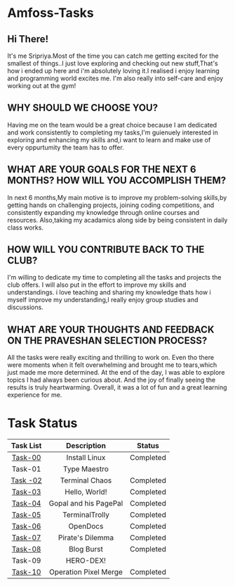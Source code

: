 # Amfoss-Tasks

## Hi There!
It's me Sripriya.Most of the time you can catch me getting excited for the smallest of things..I just love exploring and checking out new stuff,That's how i ended up here and i'm absolutely loving it.I realised i enjoy learning and programming world excites me. I'm also really into self-care and enjoy working out at the gym!

## WHY SHOULD WE CHOOSE YOU?
Having me on the team would be a great choice because I am dedicated and work consistently to completing my tasks,I'm guienuely interested in exploring and enhancing my skills and,i want to learn and make use of every oppurtumity the team has to offer.

## WHAT ARE YOUR GOALS FOR THE NEXT 6 MONTHS? HOW WILL YOU ACCOMPLISH THEM?
In next 6 months,My main motive is to improve my problem-solving skills,by getting hands on challenging projects, joining coding competitions, and consistently expanding my knowledge through online courses and resources. Also,taking my acadamics along side by being consistent in daily class works.

## HOW WILL YOU CONTRIBUTE BACK TO THE CLUB?
I'm willing to dedicate my time to completing all the tasks and projects the club offers. I will also put in the effort to  improve my skills and understandings. i love teaching and sharing my knowledge thats how i myself improve my understanding,I really enjoy group studies and discussions.

## WHAT ARE YOUR THOUGHTS AND FEEDBACK ON THE PRAVESHAN SELECTION PROCESS?
All the tasks were really exciting and thrilling to work on. Even tho there were moments when it felt overwhelming and brought me to tears,which just made me more determined. At the end of the day, I was able to explore topics I had always been curious about. And the  joy of finally seeing the results is truly heartwarming. Overall, it was a lot of fun and a great learning experience for me.

# Task Status

| Task List | Description | Status |
| :-:       | :-:         | :-:    |
| [Task-00](https://github.com/Sripriyaaa777/Amfoss-Tasks/tree/main/Task-00) | Install Linux | Completed |
| Task-01|   Type Maestro        |      |
| [Task -02](https://github.com/Sripriyaaa777/Amfoss-Tasks/tree/main/Task-02)| Terminal Chaos | Completed |
| [Task-03](https://github.com/Sripriyaaa777/Amfoss-Tasks/tree/main/Task-03)| Hello, World! | Completed |
| [Task-04](https://github.com/Sripriyaaa777/Amfoss-Tasks/tree/main/Task-04)| Gopal and his PagePal | Completed|
| [Task-05](https://github.com/Sripriyaaa777/Amfoss-Tasks/tree/main/Task-05)| TerminalTrolly | Completed|
| [Task-06](https://github.com/Sripriyaaa777/Amfoss-Tasks/tree/main/Task-06)| OpenDocs | Completed |
| [Task-07](https://github.com/Sripriyaaa777/Amfoss-Tasks/tree/main/Task-07)| Pirate's Dilemma | Completed|
| [Task-08](https://github.com/Sripriyaaa777/Amfoss-Tasks/tree/main/Task-08)| Blog Burst | Completed|
| Task-09| HERO-DEX! |     |
| [Task-10](https://github.com/Sripriyaaa777/Amfoss-Tasks/tree/main/Task-10)|  Operation Pixel Merge | Completed|


















